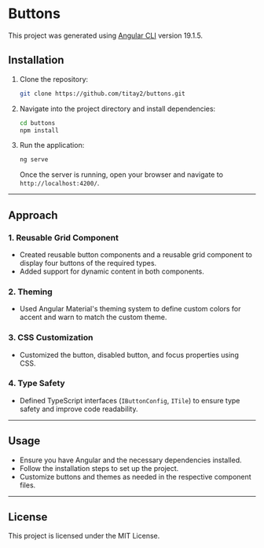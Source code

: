 # Buttons

This project was generated using [Angular CLI](https://github.com/angular/angular-cli) version 19.1.5.

## **Installation**

1. Clone the repository:
   
   ```bash
   git clone https://github.com/titay2/buttons.git
   ```

2. Navigate into the project directory and install dependencies:
   
   ```bash
   cd buttons
   npm install
   ```

3. Run the application:
   
   ```bash
   ng serve
   ```

   Once the server is running, open your browser and navigate to `http://localhost:4200/`.  

---

## **Approach**

### 1. Reusable Grid Component  
   - Created reusable button components and a reusable grid component to display four buttons of the required types.  
   - Added support for dynamic content in both components.  

### 2. Theming  
   - Used Angular Material's theming system to define custom colors for accent and warn to match the custom theme.  

### 3. CSS Customization  
   - Customized the button, disabled button, and focus properties using CSS.  

### 4. Type Safety  
   - Defined TypeScript interfaces (`IButtonConfig`, `ITile`) to ensure type safety and improve code readability.  

---

## **Usage**
- Ensure you have Angular and the necessary dependencies installed.
- Follow the installation steps to set up the project.
- Customize buttons and themes as needed in the respective component files.

---

## **License**
This project is licensed under the MIT License.

